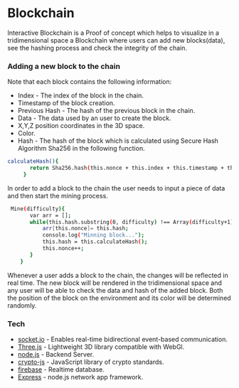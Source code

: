 # Blockchain
Interactive Blockchain is a Proof of concept which helps to visualize in a tridimensional space a Blockchain where users can add new blocks(data), see the hashing process and check the integrity of the chain.

### Adding a new block to the chain
Note that each block contains the following information:
* Index - The index of the block in the chain.
* Timestamp of the block creation.
* Previous Hash - The hash of the previous block in the chain.
* Data - The data used by an user to create the block.
* X,Y,Z position coordinates in the 3D space.
* Color.
* Hash - The hash of the block which is calculated using Secure Hash Algorithm Sha256 in the following function.
 ```sh
 calculateHash(){
        return Sha256.hash(this.nonce + this.index + this.timestamp + this.previousHash + JSON.stringify(this.data)).toString();
      }
``` 
In order to add a block to the chain the user needs to input a piece of data and then start the mining process.

 ```sh
  Mine(difficulty){
        var arr = [];
        while(this.hash.substring(0, difficulty) !== Array(difficulty+1).join('0')){
            arr[this.nonce]= this.hash;
            console.log("Minning block...");
            this.hash = this.calculateHash();
            this.nonce++;
        }
     } 
``` 

Whenever a user adds a block to the chain, the changes will be reflected in real time. The new block will be rendered in the tridimensional space and any user will be able to check the data and hash of the added block. Both the position of the block on the environment and its color will be determined randomly.



### Tech

* [socket.io] - Enables real-time bidirectional event-based communication.
* [Three.js] - Lightweight 3D library compatible with WebGl.
* [node.js] - Backend Server.
* [crypto-js] - JavaScript library of crypto standards.
* [firebase] - Realtime database.
* [Express] - node.js network app framework.




[node.js]: <http://nodejs.org>
[Three.js]: <https://threejs.org/>
[firebase]: <https://www.npmjs.com/package/firebase>
[express]: <http://expressjs.com>
[socket.io]: <https://socket.io>
[request]: <https://github.com/request/request>
[crypto-js]: <https://www.npmjs.com/package/crypto-js>
